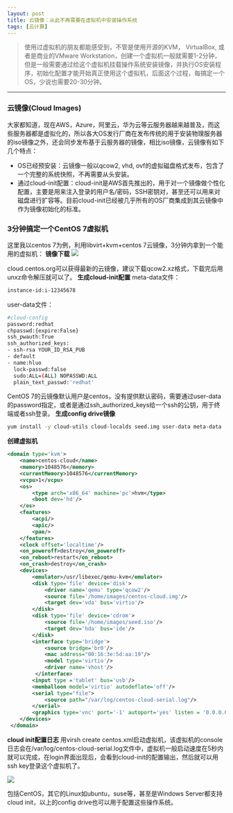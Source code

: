 ```yaml
---
layout: post
title: 云镜像：从此不再需要在虚拟机中安装操作系统
tags: [云计算]
---
```

> 使用过虚拟机的朋友都能感受到，不管是使用开源的KVM， VirtualBox, 或者是商业的VMware Workstation，创建一个虚拟机一般就需要1-2分钟，但是一般需要通过给这个虚拟机挂载操作系统安装镜像，并执行OS安装程序，初始化配置才能开始真正使用这个虚拟机，后面这个过程，每搞定一个OS，少说也需要20-30分钟。

------
### 云镜像(Cloud Images)
大家都知道，现在AWS，Azure，阿里云，华为云等云服务器越来越普及，而这些服务器都是虚拟化的，所以各大OS发行厂商在发布传统的用于安装物理服务器的iso镜像之外，还会同步发布基于云服务器的镜像，相比iso镜像，云镜像有如下几个特点：
* OS已经预安装：云镜像一般以qcow2, vhd, ovf的虚拟磁盘格式发布，包含了一个完整的系统快照，不再需要从头安装。
* 通过cloud-init配置：cloud-init是AWS首先推出的，用于对一个镜像做个性化配置，主要是用来注入登录的用户名/密码，SSH密钥对，甚至还可以用来对磁盘进行扩容等。目前cloud-init已经被几乎所有的OS厂商集成到其云镜像中作为镜像初始化的标准。

### 3分钟搞定一个CentOS 7虚拟机
这里我以centos 7为例，利用libvirt+kvm+centos 7云镜像，3分钟内拿到一个能用的虚拟机：
**镜像下载**
![](http://ygjs-static-hz.oss-cn-beijing.aliyuncs.com/images/2018-1-17/27.jpg)

cloud.centos.org可以获得最新的云镜像，建议下载qcow2.xz格式，下载完后用unxz命令解压就可以了。
**生成cloud-init配置**
meta-data文件：

```sh
instance-id:i-12345678
```

user-data文件：

```sh
#cloud-config
password:redhat
chpasswd:{expire:False}
ssh_pwauth:True
ssh_authorized_keys:
- ssh-rsa YOUR_ID_RSA_PUB
- default
- name:hluo
  lock-passwd:false
  sudo:ALL=(ALL) NOPASSWD:ALL
  plain_text_passwd:'redhat'
```

CentOS 7的云镜像默认用户是centos，没有提供默认密码，需要通过user-data的password指定，或者是通过ssh_authorized_keys给一个ssh的公钥，用于终端或者ssh登录。
**生成config drive镜像**

```sh
yum install -y cloud-utils cloud-localds seed.img user-data meta-data
```

**创建虚拟机**

```xml
<domain type='kvm'>
    <name>centos-cloud</name>
    <memory>1048576</memory>
    <currentMemory>1048576</currentMemory>
    <vcpu>1</vcpu>
    <os>
        <type arch='x86_64' machine='pc'>hvm</type>
        <boot dev='hd'/>
    </os>
    <features>
        <acpi/>
        <apic/>
        <pae/>
    </features>
    <clock offset='localtime'/>
    <on_poweroff>destroy</on_poweroff>
    <on_reboot>restart</on_reboot>
    <on_crash>destroy</on_crash>
    <devices>
        <emulator>/usr/libexec/qemu-kvm</emulator>
        <disk type='file' device='disk'>
            <driver name='qemu' type='qcow2'/>
            <source file='/home/images/centos-cloud.img'/>
            <target dev='vda' bus='virtio'/>
        </disk>
        <disk type='file' device='cdrom'>
            <source file='/home/images/seed.iso'/>
            <target dev='hda' bus='ide'/>
        </disk>
        <interface type='bridge'>
            <source bridge='br0'/>
            <mac address="00:16:3e:5d:aa:19"/>
            <model type='virtio'/>
            <driver name='vhost'/>
         </interface>
        <input type ='tablet' bus='usb'/>
        <memballoon model='virtio' autodeflate='off'/>
        <serial type="file">
            <source path="/var/log/centos-cloud-serial.log"/>
        </serial>
        <graphics type='vnc' port='-1' autoport='yes' listen = '0.0.0.0' keymap='en-us'/>
    </devices>
 </domain>
```

**cloud init配置日志**
用virsh create centos.xml启动虚拟机，该虚拟机的console日志会在/var/log/centos-cloud-serial.log文件中，虚拟机一般启动速度在5秒内就可以完成，在login界面出现后，会看到cloud-init的配置输出，然后就可以用ssh key登录这个虚拟机了。

![](http://ygjs-static-hz.oss-cn-beijing.aliyuncs.com/images/2018-1-17/29.jpg)

包括CentOS，其它的Linux如ubuntu，suse等，甚至是Windows Server都支持cloud init，以上的config drive也可以用于配置这些操作系统。